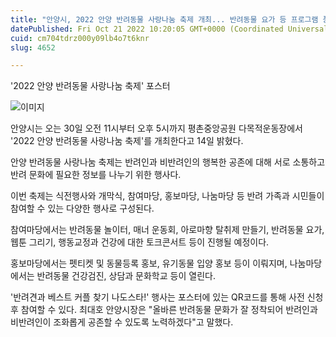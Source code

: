```yaml
---
title: "안양시, 2022 안양 반려동물 사랑나눔 축제 개최... 반려동물 요가 등 프로그램 풍성"
datePublished: Fri Oct 21 2022 10:20:05 GMT+0000 (Coordinated Universal Time)
cuid: cm704tdrz000y09lb4o7t6knr
slug: 4652

---
```



'2022 안양 반려동물 사랑나눔 축제' 포스터

![이미지](https://cdn.hashnode.com/res/hashnode/image/upload/v1739257174209/ff9a6cb0-00e0-4ad7-a35f-c985abb14bb9.jpeg)

안양시는 오는 30일 오전 11시부터 오후 5시까지 평촌중앙공원 다목적운동장에서 '2022 안양 반려동물 사랑나눔 축제'를 개최한다고 14일 밝혔다.

안양 반려동물 사랑나눔 축제는 반려인과 비반려인의 행복한 공존에 대해 서로 소통하고 반려 문화에 필요한 정보를 나누기 위한 행사다.

이번 축제는 식전행사와 개막식, 참여마당, 홍보마당, 나눔마당 등 반려 가족과 시민들이 참여할 수 있는 다양한 행사로 구성된다.

참여마당에서는 반려동물 놀이터, 매너 운동회, 아로마향 탈취제 만들기, 반려동물 요가, 웹툰 그리기, 행동교정과 건강에 대한 토크콘서트 등이 진행될 예정이다.

홍보마당에서는 펫티켓 및 동물등록 홍보, 유기동물 입양 홍보 등이 이뤄지며, 나눔마당에서는 반려동물 건강검진, 상담과 문화학교 등이 열린다.

'반려견과 베스트 커플 찾기 나도스타!' 행사는 포스터에 있는 QR코드를 통해 사전 신청 후 참여할 수 있다. 최대호 안양시장은 "올바른 반려동물 문화가 잘 정착되어 반려인과 비반려인이 조화롭게 공존할 수 있도록 노력하겠다"고 말했다.